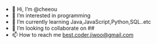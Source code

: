 - 👋 Hi, I’m @cheeou
- 👀 I’m interested in programming
- 🌱 I’m currently learning Java,JavaScript,Python,SQL..etc
- 💞️ I’m looking to collaborate on ##
- 📫 How to reach me best.coder.jiwoo@gmail.com

<!---
cheeou/cheeou is a ✨ special ✨ repository because its `README.md` (this file) appears on your GitHub profile.
You can click the Preview link to take a look at your changes.
--->

